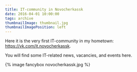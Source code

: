 ```yaml
---
title: IT-community in Novocherkassk
date: 2016-04-01 10:00:00
tags: archive
thumbnailImage: thumbnail.jpg
thumbnailImagePosition: left
---
```


Here it is the very first IT-community in my hometown: https://vk.com/it.novocherkassk.
<!-- more -->
You will find some IT-related news, vacancies, and events here.

{% image fancybox novocherkassk.jpg %}
